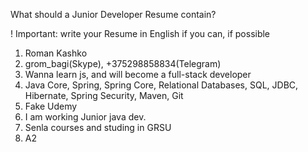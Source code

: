 What should a Junior Developer Resume contain?

! Important: write your Resume in English if you can, if possible

1. Roman Kashko
2. grom_bagi(Skype), +375298858834(Telegram)
3. Wanna learn js, and will become a full-stack developer
4. Java Core, Spring, Spring Core, Relational Databases, SQL, JDBC, Hibernate, Spring Security, Maven, Git
5. Fake Udemy
6. I am working Junior java dev.
7. Senla courses and studing in GRSU
8. A2
